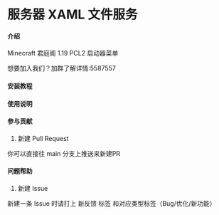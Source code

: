 # 服务器 XAML 文件服务

#### 介绍
Minecraft
君庭阁 1.19
PCL2 启动器菜单

想要加入我们？加群了解详情:5587557

#### 安装教程



#### 使用说明



#### 参与贡献

1. 新建 Pull Request

你可以直接往 main 分支上推送来新建PR

#### 问题帮助

1. 新建 Issue

新建一条 Issue 时请打上 新反馈 标签 和对应类型标签（Bug/优化/新功能）